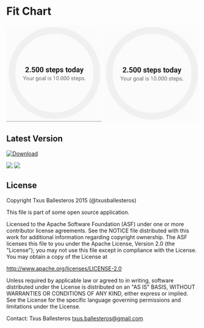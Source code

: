 Fit Chart
=====================

![](assets/overdraw_animation_mode.gif) ![](assets/linear_animation_mode.gif)

## Latest Version

[![Download](https://api.bintray.com/packages/txusballesteros/maven/FitChart/images/download.svg)](https://bintray.com/txusballesteros/maven/FitChart/_latestVersion)

![](https://img.shields.io/hexpm/l/plug.svg) ![](https://img.shields.io/badge/platform-android-green.svg)

## License

Copyright Txus Ballesteros 2015 (@txusballesteros)

This file is part of some open source application.

Licensed to the Apache Software Foundation (ASF) under one
or more contributor license agreements.  See the NOTICE file
distributed with this work for additional information
regarding copyright ownership.  The ASF licenses this file
to you under the Apache License, Version 2.0 (the
"License"); you may not use this file except in compliance
with the License.  You may obtain a copy of the License at

  http://www.apache.org/licenses/LICENSE-2.0

Unless required by applicable law or agreed to in writing,
software distributed under the License is distributed on an
"AS IS" BASIS, WITHOUT WARRANTIES OR CONDITIONS OF ANY
KIND, either express or implied.  See the License for the
specific language governing permissions and limitations
under the License.

Contact: Txus Ballesteros <txus.ballesteros@gmail.com>
